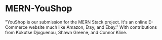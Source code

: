 # MERN-YouShop
"YouShop is our submission for the MERN Stack project. It's an online E-Commerce website much like Amazon, Etsy, and Ebay."
With contributions from Kokutse Djoguenou, Shawn Greene, and Connor Kline.